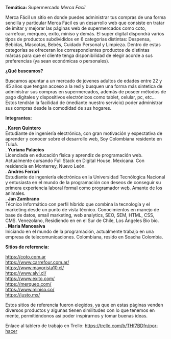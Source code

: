 <strong>Temática:</strong> Supermercado <em>Merca Facíl</em>

Merca Fácil un sitio en donde puedes administrar tus compras de una forma sencilla y particular
Merca Fácil es un desarrollo web que consiste en tratar de imitar y mejorar las páginas web de supermercados como coto, carrefour, merqueo, exito, miniso y demás. El super digital dispondrá varios tipos de productos subdivididos en 6 categorías distintas: Despensa, Bebidas, Mascotas, Bebés, Cuidado Personal y Limpieza. Dentro de estas categorías se ofreceran los correspondientes productos de distintas márcas para que el cliente tenga disponibilidad de elegir acorde a sus preferencias (ya sean económicas o personales).

<strong>¿Qué buscamos?</strong>

Buscamos apuntar a un mercado de jovenes adultos de edades entre 22 y 45 años que tengan acceso a la red y busquen una forma más sintetica de administrar sus compras en supermercados, además de poseer métodos de pago digitales y dispositivos electrónicos como tablet, celular, pc, etc... Estos tendrán la facilidad de (mediante nuestro servicio) poder administrar sus compras desde la comodidad de sus hogares.

<strong>Integrantes:</strong><br />

. <strong>Karen Quintero</strong> <br />
Estudiante de ingeniería electrónica, con gran motivación y expectativa de aprender y conocer sobre el desarrollo web, Soy Colombiana residente en Tuluá.   
. <strong>Yuriana Palacios</strong><br />
Licenciada en educación física y aprendiz de programación web. Actualmente cursando Full Stack en Digital House. Mexicana. Con residencia en Monterrey, Nuevo León.<br />
. <strong>Andrés Ferrari</strong><br />
Estudiante de ingeniería electrónica en la Universidad Tecnólogica Nacional y entusiasta en el mundo de la programación con deseos de conseguir su primera experiencia laboral formal como programador web. Amante de los animales.<br />
. <strong>Jan Zambrano</strong><br />
Técnico Informático con perfil híbrido que combina la tecnología y el marketing desde un punto de vista técnico. Conocimientos en manejo de base de datos, email marketing, web analytics, SEO, SEM, HTML, CSS, CMS. Venezolano, Residiendo en en el Sur de Chile, Los Ángeles Bio bio.<br />
. <strong>Maria Manosalva</strong> <br />
Iniciando en el mundo de la programación, actualmente trabajo en una empresa de telecomunicaciones. Colombiana, resido en Soacha Colombia.<br />

<strong>Sitios de referencia:</strong><br />

https://coto.com.ar<br />
https://www.carrefour.com.ar/<br />
https://www.mayorista10.cl/<br />
https://www.alvi.cl/<br />
https://www.exito.com/<br />
https://merqueo.com/<br />
https://www.miniso.co/ <br />
https://justo.mx/ <br />

Estos sitios de referencia fueron elegidos, ya que en estas páginas venden diversos productos y algunas tienen similitudes con lo que tenemos en mente, permitiéndonos así poder inspirarnos y tomar buenas ideas.


Enlace al tablero de trabajo en Trello:
https://trello.com/b/THf7BDfn/por-hacer
